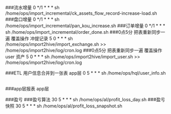 ###流水增量
0 */1 * * * sh /home/ops/import_incremental/ck_assets_flow_record-increase-load.sh
###盘口增量
0 */1 * * * sh /home/ops/import_incremental/pan_kou_increase.sh
###订单增量
0 */1 * * * sh /home/ops/import_incremental/order_done.sh
###0点5分 把表重新同步一遍  覆盖操作 冲提记录
5 0 * * * sh /home/ops/import2hive/import_exchange.sh >> /home/ops/import2hive/log/cron.log
###0点5分 把表重新同步一遍  覆盖操作  user 资产
5 0 * * * sh /home/ops/import2hive/import_user.sh >> /home/ops/import2hive/log/cron.log

###ETL 用户信息合并到一张表 app层
0 5 * * * sh /home/ops/hql/user_info.sh
##
###app层报表 app层

###盈亏
###盈亏算法
30 5 * * * sh /home/ops/al/profit_loss_day.sh
###盈亏快照 
30 5 * * * sh /home/ops/al/profit_loss_snapshot.sh